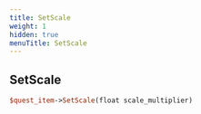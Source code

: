 ```yaml
---
title: SetScale
weight: 1
hidden: true
menuTitle: SetScale
---
```

## SetScale
```perl
$quest_item->SetScale(float scale_multiplier)
```